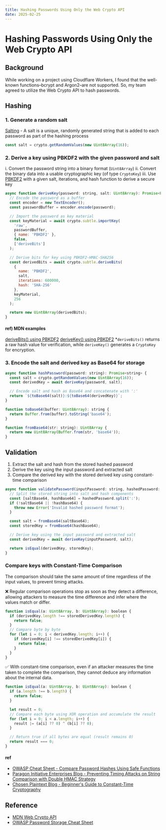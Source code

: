 ```yaml
---
title: Hashing Passwords Using Only the Web Crypto API
date: 2025-02-25
---
```


# Hashing Passwords Using Only the Web Crypto API

## Background

While working on a project using Cloudflare Workers, I found that the well-known functions–bcrypt and Argon2–are not supported. So, my team agreed to utilize the Web Crypto API to hash passwords.

## Hashing

### 1. Generate a random salt

[Salting](https://cheatsheetseries.owasp.org/cheatsheets/Password_Storage_Cheat_Sheet.html#salting) - A salt is a unique, randomly generated string that is added to each password as part of the hashing process

```js
const salt = crypto.getRandomValues(new Uint8Array(16));
```

### 2. Derive a key using PBKDF2 with the given password and salt

i. Convert the password string into a binary format (`Uint8Array`)
ii. Convert the binary data into a usable cryptographic key (of type `CryptoKey`)
iii. Use [PBKDF2](https://cheatsheetseries.owasp.org/cheatsheets/Password_Storage_Cheat_Sheet.html#pbkdf2) with a given salt, iterations, and hash function to derive a secure key

```js
async function deriveKey(password: string, salt: Uint8Array): Promise<Uint8Array> {
  // Encode the password as a buffer
  const encoder = new TextEncoder();
  const passwordBuffer = encoder.encode(password);

  // Import the password as key material
  const keyMaterial = await crypto.subtle.importKey(
    'raw',
    passwordBuffer,
    { name: 'PBKDF2' },
    false,
    ['deriveBits']
  );

  // Derive bits for key using PBKDF2-HMAC-SHA256
  const derivedBits = await crypto.subtle.deriveBits(
    {
      name: 'PBKDF2',
      salt,
      iterations: 600000,
      hash: 'SHA-256'
    },
    keyMaterial,
    256
  );

  return new Uint8Array(derivedBits);
}
```

#### ref) MDN examples
[deriveBits() using PBKDF2](https://developer.mozilla.org/en-US/docs/Web/API/SubtleCrypto/deriveBits#pbkdf2)
[deriveKey() using PBKDF2](https://developer.mozilla.org/en-US/docs/Web/API/SubtleCrypto/deriveKey#pbkdf2_derive_aes_key_from_password)
*`deriveBits()` returns a raw hash value for verification, while `deriveKey()` generates a `CryptoKey` for encryption.

### 3. Encode the salt and derived key as Base64 for storage

```js
async function hashPassword(password: string): Promise<string> {
  const salt = crypto.getRandomValues(new Uint8Array(16));
  const derivedKey = await deriveKey(password, salt);

  // Encode salt and hash as Base64 and concatenate with ':'
  return `${toBase64(salt)}:${toBase64(derivedKey)}`;
}

function toBase64(buffer: Uint8Array): string {
  return Buffer.from(buffer).toString('base64');
}

function fromBase64(str: string): Uint8Array {
  return new Uint8Array(Buffer.from(str, 'base64'));
}
```

## Validation

1. Extract the salt and hash from the stored hashed password
2. Derive the key using the input password and extracted salt
3. Compare the derived key with the stored derived key using constant-time comparison

```js
async function validatePassword(inputPassword: string, hashedPassword: string): Promise<boolean> {
  // Split the stored string into salt and hash components
  const [saltBase64, hashBase64] = hashedPassword.split(':');
  if (!saltBase64 || !hashBase64) {
    throw new Error('Invalid hashed password format');
  }

  const salt = fromBase64(saltBase64);
  const storedKey = fromBase64(hashBase64);

  // Derive key using the input password and extracted salt
  const derivedKey = await deriveKey(inputPassword, salt);

  return isEqual(derivedKey, storedKey);
}
```

### Compare keys with Constant-Time Comparison

The comparison should take the same amount of time regardless of the input values, to prevent timing attacks.

❌ Regular comparison operations stop as soon as they detect a difference, allowing attackers to measure the time difference and infer where the values match or differ.
```js
function isEqual(a: Uint8Array, b: Uint8Array): boolean {
  if (derivedKey.length !== storedDerivedKey.length) {
    return false;
  }
  // Compare byte by byte
  for (let i = 0; i < derivedKey.length; i++) {
    if (derivedKey[i] !== storedDerivedKey[i]) {
      return false;
    }
  }
}
```
✅ With constant-time comparison, even if an attacker measures the time taken to complete the comparison, they cannot deduce any information about the internal data.
```js
function isEqual(a: Uint8Array, b: Uint8Array): boolean {
  if (a.length !== b.length) {
    return false;
  }

  let result = 0;
  // Compare each byte using XOR operation and accumulate the result
  for (let i = 0; i < a.length; i++) {
    result |= (a[i] ?? 0) ^ (b[i] ?? 0);
  }

  // Return true if all bytes are equal (result remains 0)
  return result === 0;
}
```

#### ref
- [OWASP Cheat Sheet - Compare Password Hashes Using Safe Functions](https://cheatsheetseries.owasp.org/cheatsheets/Authentication_Cheat_Sheet.html#compare-password-hashes-using-safe-functions)
- [Paragon Initiative Enterprises Blog - Preventing Timing Attacks on String Comparison with Double HMAC Strategy](https://paragonie.com/blog/2015/11/preventing-timing-attacks-on-string-comparison-with-double-hmac-strategy)
- [Chosen Plaintext Blog - Beginner's Guide to Constant-Time Cryptography](https://www.chosenplaintext.ca/articles/beginners-guide-constant-time-cryptography.html)

## Reference

- [MDN Web Crypto API](https://developer.mozilla.org/en-US/docs/Web/API/Web_Crypto_API)
- [OWASP Password Storage Cheat Sheet](https://cheatsheetseries.owasp.org/cheatsheets/Password_Storage_Cheat_Sheet.html)
